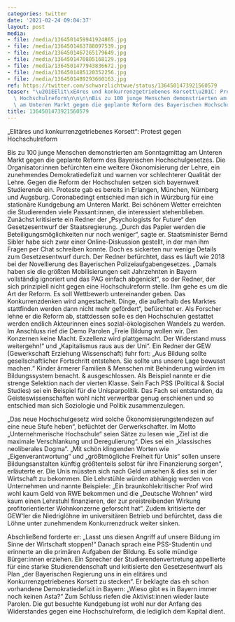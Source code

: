 ```yaml
---
categories: twitter
date: '2021-02-24 09:04:37'
layout: post
media:
- file: /media/1364501459941924865.jpg
- file: /media/1364501463788097539.jpg
- file: /media/1364501467265179649.jpg
- file: /media/1364501470805168129.jpg
- file: /media/1364501477943836672.jpg
- file: /media/1364501485120352256.jpg
- file: /media/1364501489293660163.jpg
ref: https://twitter.com/schwarzlichtwue/status/1364501473921560579
teaser: "\u201EElit\xE4res und konkurrenzgetriebenes Korsett\u201C: Protest gegen\
  \ Hochschulreform\n\n\n\nBis zu 100 junge Menschen demonstrierten am Sonntagmittag\
  \ am Unteren Markt gegen die geplante Reform des Bayerischen Hochschulgesetzes. "
title: 1364501473921560579
---
```

„Elitäres und konkurrenzgetriebenes Korsett“: Protest gegen Hochschulreform



Bis zu 100 junge Menschen demonstrierten am Sonntagmittag am Unteren Markt gegen die geplante Reform des Bayerischen Hochschulgesetzes. 
Die Organisator:innen befürchten eine weitere Ökonomisierung der Lehre, ein zunehmendes Demokratiedefizit und warnen vor schlechterer Qualität der Lehre. 
Gegen die Reform der Hochschulen setzen sich bayernweit Studierende ein. Proteste gab es bereits in Erlangen, München, Nürnberg und Augsburg. Coronabedingt entschied man sich in Würzburg für eine stationäre Kundgebung am Unteren Markt.
Bei schönem Wetter erreichten die Studierenden viele Passant:innen, die interessiert stehenblieben.
Zunächst kritisierte ein Redner der „Psychologists for Future“ den Gesetzesentwurf der Staatsregierung. „Durch das Papier werden die Beteiligungsmöglichkeiten nur noch weniger“, sagte er. Staatsminister Bernd Sibler habe sich zwar einer Online-Diskussion gestellt, in der man ihm Fragen per Chat schreiben konnte. Doch es sickerten nur wenige Details zum Gesetzesentwurf durch. Der Redner befürchtet, dass es läuft wie 2018 bei der Novellierung des Bayerischen Polizeiaufgabengesetzes.
„Damals haben sie die größten Mobilisierungen seit Jahrzehnten in Bayern vollständig ignoriert und das PAG einfach abgenickt“, so der Redner, der sich prinzipiell nicht gegen eine Hochschulreform stelle. Ihm gehe es um die Art der Reform.
Es soll Wettbewerb untereinander geben. Das Konkurrenzdenken wird angestachelt. Dinge, die außerhalb des Marktes stattfinden werden dann nicht mehr gefördert“, befürchtet er.
Als Forscher lehne er die Reform ab, stattdessen solle es den Hochschulen gestattet werden endlich Akteurinnen eines sozial-ökologischen Wandels zu werden.
Im Anschluss rief die Demo Parolen „Freie Bildung wollen wir. Den Konzernen keine Macht. Exzellenz wird plattgemacht. Der Widerstand muss weitergehn!“ und „Kapitalismus raus aus der Uni“.
Ein Redner der GEW (Gewerkschaft Erziehung Wissenschaft) fuhr fort: „Aus Bildung sollte gesellschaftlicher Fortschritt entstehen. Sie sollte uns unsere Lage bewusst machen.“ Kinder ärmerer Familien &amp; Menschen mit Behinderung würden im Bildungssystem benacht. &amp; ausgeschlossen.
Als Beispiel nannte er die strenge Selektion nach der vierten Klasse. Sein Fach PSS (Political &amp; Social Studies) sei ein Beispiel für die Unisparpolitik. Das Fach sei entstanden, da Geisteswissenschaften wohl nicht verwertbar genug erschienen und so entschied man sich Soziologie und Politik zusammenzulegen. 



„Das neue Hochschulgesetz wird solche Ökonomisierungstendezen auf eine neue Stufe heben“, befüchtet der Gerwerkschafter.
Im Motto „Unternehmerische Hochschule“ seien Sätze zu lesen wie „Ziel ist die maximale Verschlankung und Deregulierung“. Dies sei ein „klassisches neoliberales Dogma“.
„Mit schön klingenden Worten wie „Eigenverantwortung“ und „größtmögliche Freiheit für Unis“ sollen unsere Bildungsanstalten künftig größtenteils selbst für ihre Finanzierung sorgen“, erläuterte er. Die Unis müssten sich nach Geld umsehen &amp; dies sei in der Wirtschaft zu bekommen.
Die Lehrstühle würden abhängig werden von Unternehmen und nannte Beispiele: „Ein braunkohlekritischer Prof wird wohl kaum Geld von RWE bekommen und die „Deutsche Wohnen“ wird kaum einen Lehrstuhl finanzieren, der zur preistreibenden Wirkung profitorientierter Wohnkonzerne geforscht hat“. Zudem kritisierte der GEW‘ler die Niedriglöhne im universitären Betrieb und befürchtet, dass die Löhne unter zunehmendem Konkurrenzdruck weiter sinken. 

Abschließend forderte er: „Lasst uns diesen Angriff auf unsere Bildung im Sinne der Wirtschaft stoppen!“
Danach sprach eine PSS-Studentin und erinnerte an die primären Aufgaben der Bildung. Es solle mündige Bürger:innen erziehen. Ein Sprecher der Studierendenvertretung appellierte für eine starke Studierendenschaft und kritisierte den Gesetzesentwurf als Plan
„der Bayerischen Regierung uns in ein elitäres und Konkurrenzgetriebenes Korsett zu stecken“. Er beklagte das eh schon vorhandene Demokratiedefizit in Bayern: „Wieso gibt es in Bayern immer noch keinen Asta?“
Zum Schluss riefen die Aktivist:innen wieder laute Parolen. Die gut besuchte Kundgebung ist wohl nur der Anfang des Widerstandes gegen eine Hochschulreform, die lediglich dem Kapital dient.